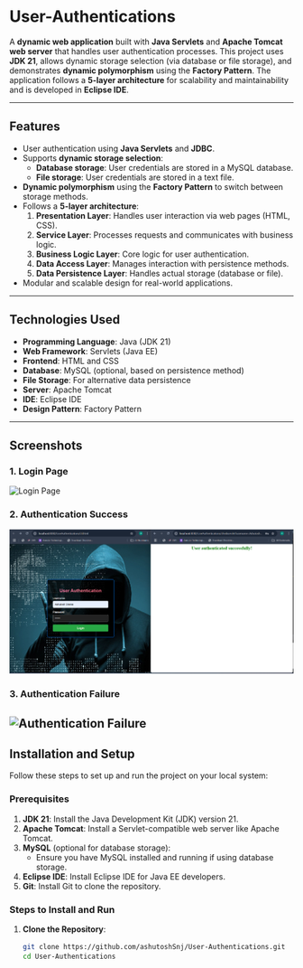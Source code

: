 # User-Authentications

A **dynamic web application** built with **Java Servlets** and **Apache Tomcat web server** that handles user authentication processes.
This project uses **JDK 21**, allows dynamic storage selection (via database or file storage), and demonstrates **dynamic polymorphism** using the **Factory Pattern**. 
The application follows a **5-layer architecture** for scalability and maintainability and is developed in **Eclipse IDE**.

---

## Features

- User authentication using **Java Servlets** and **JDBC**.
- Supports **dynamic storage selection**:
  - **Database storage**: User credentials are stored in a MySQL database.
  - **File storage**: User credentials are stored in a text file.
- **Dynamic polymorphism** using the **Factory Pattern** to switch between storage methods.
- Follows a **5-layer architecture**:
  1. **Presentation Layer**: Handles user interaction via web pages (HTML, CSS).
  2. **Service Layer**: Processes requests and communicates with business logic.
  3. **Business Logic Layer**: Core logic for user authentication.
  4. **Data Access Layer**: Manages interaction with persistence methods.
  5. **Data Persistence Layer**: Handles actual storage (database or file).
- Modular and scalable design for real-world applications.

---

## Technologies Used

- **Programming Language**: Java (JDK 21)
- **Web Framework**: Servlets (Java EE)
- **Frontend**: HTML and CSS
- **Database**: MySQL (optional, based on persistence method)
- **File Storage**: For alternative data persistence
- **Server**: Apache Tomcat
- **IDE**: Eclipse IDE
- **Design Pattern**: Factory Pattern

---

## Screenshots
### 1. Login Page
![Login Page](webapp/login_page.png.png)

### 2. Authentication Success
![Authentication Success](UserAuthentication/src/main/webapp/Successfully_login.png.png)

### 3. Authentication Failure
![Authentication Failure](webapp/not_login.png.png)
---

## Installation and Setup

Follow these steps to set up and run the project on your local system:

### Prerequisites

1. **JDK 21**: Install the Java Development Kit (JDK) version 21.
2. **Apache Tomcat**: Install a Servlet-compatible web server like Apache Tomcat.
3. **MySQL** (optional for database storage):
   - Ensure you have MySQL installed and running if using database storage.
4. **Eclipse IDE**: Install Eclipse IDE for Java EE developers.
5. **Git**: Install Git to clone the repository.

### Steps to Install and Run

1. **Clone the Repository**:
   ```bash
   git clone https://github.com/ashutoshSnj/User-Authentications.git
   cd User-Authentications
